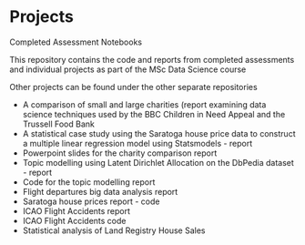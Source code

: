 # Projects
Completed Assessment Notebooks

This repository contains the code and reports from completed assessments and individual projects as part of the MSc Data Science course

Other projects can be found under the other separate repositories

* A comparison of small and large charities (report examining data science techniques used by the BBC Children in Need Appeal and the Trussell Food Bank
* A statistical case study using the Saratoga house price data to construct a multiple linear regression model using Statsmodels - report
* Powerpoint slides for the charity comparison report
* Topic modelling using Latent Dirichlet Allocation on the DbPedia dataset - report
* Code for the topic modelling report
* Flight departures big data analysis report
* Saratoga house prices report - code
* ICAO Flight Accidents report
* ICAO Flight Accidents code
* Statistical analysis of Land Registry House Sales
